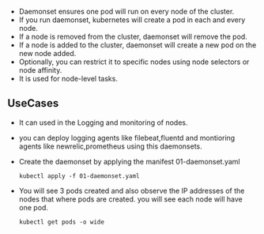 * Daemonset ensures one pod will run on every node of the cluster.
* If you run daemonset, kubernetes will create a pod in each and every node.
* If a node is removed from the cluster, daemonset will remove the pod.
* If a node is added to the cluster, daemonset will create a new pod on the new node added.
* Optionally, you can restrict it to specific nodes using node selectors or node affinity.
* It is used for node-level tasks.

## UseCases
* It can used in the Logging and monitoring of nodes.
* you can deploy logging agents like filebeat,fluentd and montioring agents like newrelic,prometheus using this daemonsets.

* Create the daemonset by applying the manifest 01-daemonset.yaml
  ```
  kubectl apply -f 01-daemonset.yaml
  ```
* You will see 3 pods created and also observe the IP addresses of the nodes that where pods are created. you will see each node will have one pod.
  ```
  kubectl get pods -o wide
  ```